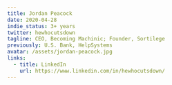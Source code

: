 ```yaml
---
title: Jordan Peacock
date: 2020-04-28
indie_status: 3+ years
twitter: hewhocutsdown
tagline: CEO, Becoming Machinic; Founder, Sortilege
previously: U.S. Bank, HelpSystems
avatar: /assets/jordan-peacock.jpg
links:
  - title: LinkedIn
    url: https://www.linkedin.com/in/hewhocutsdown/
---
```

